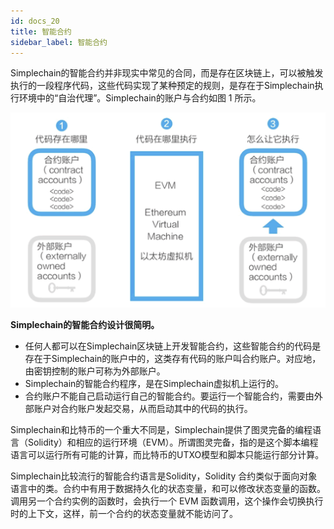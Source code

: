 ```yaml
---
id: docs_20
title: 智能合约
sidebar_label: 智能合约
---
```


Simplechain的智能合约并非现实中常见的合同，而是存在区块链上，可以被触发执行的一段程序代码，这些代码实现了某种预定的规则，是存在于Simplechain执行环境中的“自治代理”。Simplechain的账户与合约如图 1 所示。

![](img/20.1.png)

**Simplechain的智能合约设计很简明。**

- 任何人都可以在Simplechain区块链上开发智能合约，这些智能合约的代码是存在于Simplechain的账户中的，这类存有代码的账户叫合约账户。对应地，由密钥控制的账户可称为外部账户。
- Simplechain的智能合约程序，是在Simplechain虚拟机上运行的。
- 合约账户不能自己启动运行自己的智能合约。要运行一个智能合约，需要由外部账户对合约账户发起交易，从而启动其中的代码的执行。

Simplechain和比特币的一个重大不同是，Simplechain提供了图灵完备的编程语言（Solidity）和相应的运行环境（EVM）。所谓图灵完备，指的是这个脚本编程语言可以运行所有可能的计算，而比特币的UTXO模型和脚本只能运行部分计算。

Simplechain比较流行的智能合约语言是Solidity，Solidity 合约类似于面向对象语言中的类。合约中有用于数据持久化的状态变量，和可以修改状态变量的函数。调用另一个合约实例的函数时，会执行一个 EVM 函数调用，这个操作会切换执行时的上下文，这样，前一个合约的状态变量就不能访问了。

